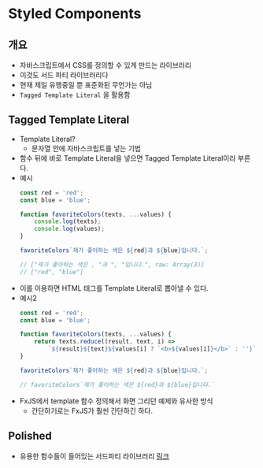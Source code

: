 # Styled Components
## 개요
- 자바스크립트에서 CSS를 정의할 수 있게 만드는 라이브러리
- 이것도 서드 파티 라이브러리다
- 현재 제일 유행중일 뿐 표준화된 무언가는 아님
- `Tagged Template Literal` 을 활용함

## Tagged Template Literal
- Template Literal?
    - 문자열 안에 자바스크립트를 넣는 기법 
- 함수 뒤에 바로 Template Literal을 넣으면 Tagged Template Literal이라 부른다.
- 예시
    ```javascript
    const red = 'red';
    const blue = 'blue';
    
    function favoriteColors(texts, ...values) {
        console.log(texts);
        console.log(values);
    }
    
    favoriteColors`제가 좋아하는 색은 ${red}과 ${blue}입니다.`;
    
    // ["제가 좋아하는 색은 , "과 ", "입니다.", raw: Array(3)]
    // ["red", "blue"]
    ```
- 이를 이용하면 HTML 태그를 Template Literal로 뽑아낼 수 있다.
- 예시2
    ```javascript
    const red = 'red';
    const blue = 'blue';
    
    function favoriteColors(texts, ...values) {
        return texts.reduce((result, text, i) => 
            `${result}${text}${values[i] ? `<b>${values[i]}</b>` : ''}`, '');
    }
    
    favoriteColors`제가 좋아하는 색은 ${red}과 ${blue}입니다.`;
    
    // favoriteColors`제가 좋아하는 색은 ${red}과 ${blue}입니다.`
    ```
- FxJS에서 template 함수 정의해서 화면 그리던 예제와 유사한 방식
    - 간단하기로는 FxJS가 훨씬 간단하긴 하다.
    
## Polished
- 유용한 함수들이 들어있는 서드파티 라이브러리 [링크](https://polished.js.org/)
